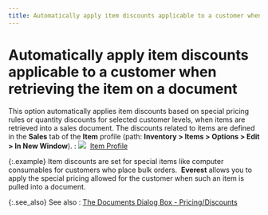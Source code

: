 ```yaml
---
title: Automatically apply item discounts applicable to a customer when retrieving the item on a document
---
```


# Automatically apply item discounts applicable to a customer when retrieving  the item on a document


This option automatically applies item discounts based on  special pricing rules or quantity discounts for selected customer levels,  when items are retrieved into a sales document. The discounts related  to items are defined in the **Sales**  tab of the **Item** profile (path:  **Inventory &gt; Items &gt; Options &gt; 
 Edit &gt; In New Window**).
: ![]({{site.bp_baseurl}}/img/lens.gif)  [Item  Profile]({{site.mi_chm}}/create-regular-items-kits-and-assemblies/creating-an-item/setting_up_an_item.html)


{:.example}
Item discounts are set for special items like  computer consumables for customers who place bulk orders.  **Everest**  allows you to apply the special pricing allowed for the customer when  such an item is pulled into a document.


{:.see_also}
See also
: [The  Documents Dialog Box - Pricing/Discounts]({{site.bp_baseurl}}/flow-ctrl/ctrl/doc-frm/disc/flow_control_documents_dialog_box_pricing_discounts_tab_bp.html)
